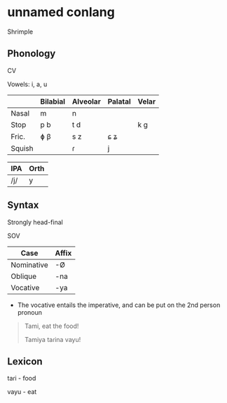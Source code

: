 # unnamed conlang

Shrimple

## Phonology

CV

Vowels: i, a, u

|         | Bilabial | Alveolar | Palatal | Velar |
|---------|----------|----------|---------|-------|
| Nasal   | m        | n        |         |       |
| Stop    | p b      | t d      |         | k g   |
| Fric.   | ɸ β      | s z      | ɕ ʑ     |       |
| Squish  |          | ɾ        | j       |       |

| IPA | Orth |
|-----|------|
| /j/ | y    |

## Syntax

Strongly head-final

SOV

| Case       | Affix  |
|------------|--------|
| Nominative | -Ø     |
| Oblique    | -na    |
| Vocative   | -ya    |

* The vocative entails the imperative, and can be put on the 2nd person pronoun

>Tami, eat the food!
>
>Tamiya taɾina vayu!

## Lexicon

taɾi - food

vayu - eat
